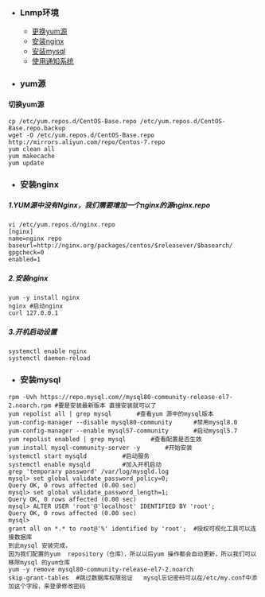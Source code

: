 + ### Lnmp环境 
    + [更换yum源](#yum源)
    + [安装nginx](#安装nginx)
    + [安装mysql](#安装mysql)
    + [使用通知系统](#使用通知系统)
+ ### yum源
#### 切换yum源
```
cp /etc/yum.repos.d/CentOS-Base.repo /etc/yum.repos.d/CentOS-Base.repo.backup
wget -O /etc/yum.repos.d/CentOS-Base.repo http://mirrors.aliyun.com/repo/Centos-7.repo
yum clean all
yum makecache
yum update
```
+ ### 安装nginx

##### 1.YUM源中没有Nginx，我们需要增加一个nginx的源nginx.repo
```
vi /etc/yum.repos.d/nginx.repo
[nginx]
name=nginx repo
baseurl=http://nginx.org/packages/centos/$releasever/$basearch/
gpgcheck=0
enabled=1
```
##### 2.安装nginx
```
yum -y install nginx
nginx #启动nginx
curl 127.0.0.1
```
##### 3.开机启动设置
```
systemctl enable nginx
systemctl daemon-reload
```
+ ### 安装mysql
```
rpm -Uvh https://repo.mysql.com//mysql80-community-release-el7-2.noarch.rpm	#要是安装最新版本 直接安装就可以了
yum repolist all | grep mysql		#查看yum 源中的mysql版本
yum-config-manager --disable mysql80-community		#禁用mysql8.0
yum-config-manager --enable mysql57-community		#启动mysql5.7
yum repolist enabled | grep mysql		#查看配置是否生效
yum install mysql-community-server -y		#开始安装
systemctl start mysqld			#启动服务
systemctl enable mysqld			#加入开机启动
grep 'temporary password' /var/log/mysqld.log
mysql> set global validate_password_policy=0;
Query OK, 0 rows affected (0.00 sec)
mysql> set global validate_password_length=1;
Query OK, 0 rows affected (0.00 sec)
mysql> ALTER USER 'root'@'localhost' IDENTIFIED BY 'root';
Query OK, 0 rows affected (0.00 sec)
mysql> 
grant all on *.* to root@'%' identified by 'root';	#授权可视化工具可以连接数据库
到此mysql 安装完成，
因为我们配置的yum  repository（仓库），所以以后yum 操作都会自动更新，所以我们可以移除mysql 的yum仓库
yum -y remove mysql80-community-release-el7-2.noarch
skip-grant-tables  #跳过数据库权限验证	mysql忘记密码可以在/etc/my.conf中添加这个字段，来登录修改密码
```